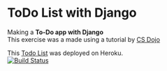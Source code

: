 # ToDo List with Django
Making a **To-Do app with Django**    
This exercise was a made using a tutorial by [CS Dojo](https://www.youtube.com/watch?v=ovql0Ui3n_I)    


This [Todo List](https://todolistwithdjango.herokuapp.com/) was deployed on Heroku.    
[![Build Status](https://travis-ci.com/wherculano/ToDo_list_with_Django.svg?branch=master)](https://travis-ci.com/wherculano/ToDo_list_with_Django)

